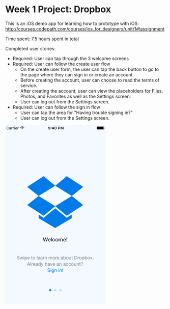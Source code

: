 # Week 1 Project: Dropbox

This is an iOS demo app for learning how to prototype with iOS: http://courses.codepath.com/courses/ios_for_designers/unit/1#!assignment 

Time spent: 7.5 hours spent in total

Completed user stories:

- Required: User can tap through the 3 welcome screens
- Required: User can follow the create user flow
	- On the create user form, the user can tap the back button to go to the page where they can sign in or create an account.
	- Before creating the account, user can choose to read the terms of service.
	- After creating the account, user can view the placeholders for Files, Photos, and Favorites as well as the Settings screen.
	- User can log out from the Settings screen.
- Required: User can follow the sign in flow
	- User can tap the area for "Having trouble signing in?"
	- User can log out from the Settings screen.

![Preview](/dropboxpreview.gif)